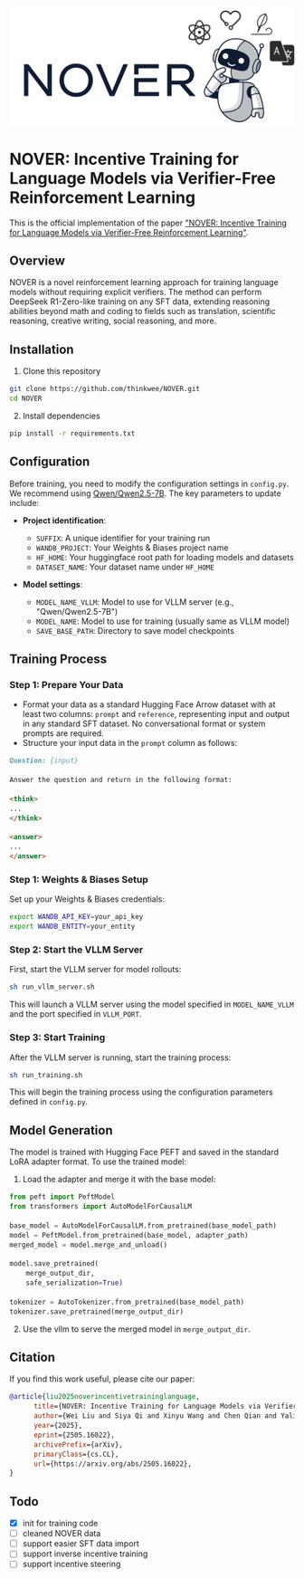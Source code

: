 <div align="center">
  <img src="logo.png" alt="NOVER Logo" width="600">
</div>

# NOVER: Incentive Training for Language Models via Verifier-Free Reinforcement Learning

This is the official implementation of the paper ["NOVER: Incentive Training for Language Models via Verifier-Free Reinforcement Learning"](https://www.arxiv.org/pdf/2505.16022).

## Overview

NOVER is a novel reinforcement learning approach for training language models without requiring explicit verifiers. The method can perform DeepSeek R1-Zero-like training on any SFT data, extending reasoning abilities beyond math and coding to fields such as translation, scientific reasoning, creative writing, social reasoning, and more.

## Installation

1. Clone this repository
```bash
git clone https://github.com/thinkwee/NOVER.git
cd NOVER
```

2. Install dependencies
```bash
pip install -r requirements.txt
```

## Configuration

Before training, you need to modify the configuration settings in `config.py`. We recommend using [Qwen/Qwen2.5-7B](https://huggingface.co/Qwen/Qwen2.5-7B).
The key parameters to update include:

- **Project identification**:
  - `SUFFIX`: A unique identifier for your training run
  - `WANDB_PROJECT`: Your Weights & Biases project name
  - `HF_HOME`: Your huggingface root path for loading models and datasets
  - `DATASET_NAME`: Your dataset name under `HF_HOME`

- **Model settings**:
  - `MODEL_NAME_VLLM`: Model to use for VLLM server (e.g., "Qwen/Qwen2.5-7B")
  - `MODEL_NAME`: Model to use for training (usually same as VLLM model)
  - `SAVE_BASE_PATH`: Directory to save model checkpoints

## Training Process

### Step 1: Prepare Your Data
- Format your data as a standard Hugging Face Arrow dataset with at least two columns: `prompt` and `reference`, representing input and output in any standard SFT dataset. No conversational format or system prompts are required.
- Structure your input data in the `prompt` column as follows:
```markdown
Question: {input}

Answer the question and return in the following format:

<think>
...
</think>

<answer>
...
</answer>
```

### Step 1: Weights & Biases Setup

Set up your Weights & Biases credentials:

```bash
export WANDB_API_KEY=your_api_key
export WANDB_ENTITY=your_entity
```

### Step 2: Start the VLLM Server

First, start the VLLM server for model rollouts:

```bash
sh run_vllm_server.sh
```

This will launch a VLLM server using the model specified in `MODEL_NAME_VLLM` and the port specified in `VLLM_PORT`.

### Step 3: Start Training

After the VLLM server is running, start the training process:

```bash
sh run_training.sh
```

This will begin the training process using the configuration parameters defined in `config.py`.

## Model Generation

The model is trained with Hugging Face PEFT and saved in the standard LoRA adapter format. To use the trained model:

1. Load the adapter and merge it with the base model:

```python
from peft import PeftModel
from transformers import AutoModelForCausalLM

base_model = AutoModelForCausalLM.from_pretrained(base_model_path)
model = PeftModel.from_pretrained(base_model, adapter_path)
merged_model = model.merge_and_unload()

model.save_pretrained(
    merge_output_dir,
    safe_serialization=True)

tokenizer = AutoTokenizer.from_pretrained(base_model_path)
tokenizer.save_pretrained(merge_output_dir)
```

2. Use the vllm to serve the merged model in ```merge_output_dir```.

## Citation

If you find this work useful, please cite our paper:

```bibtex
@article{liu2025noverincentivetraininglanguage,
      title={NOVER: Incentive Training for Language Models via Verifier-Free Reinforcement Learning}, 
      author={Wei Liu and Siya Qi and Xinyu Wang and Chen Qian and Yali Du and Yulan He},
      year={2025},
      eprint={2505.16022},
      archivePrefix={arXiv},
      primaryClass={cs.CL},
      url={https://arxiv.org/abs/2505.16022}, 
}
```

## Todo
- [x] init for training code
- [ ] cleaned NOVER data
- [ ] support easier SFT data import
- [ ] support inverse incentive training
- [ ] support incentive steering
